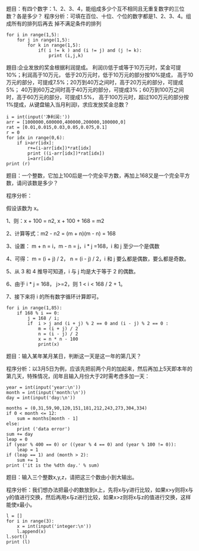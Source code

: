 题目：有四个数字：1、2、3、4，能组成多少个互不相同且无重复数字的三位数？各是多少？
程序分析：可填在百位、十位、个位的数字都是1、2、3、4。组成所有的排列后再去 掉不满足条件的排列
``` 
for i in range(1,5):
    for j in range(1,5):
        for k in range(1,5):
            if( i != k ) and (i != j) and (j != k):
                print (i,j,k)
```
題目:企业发放的奖金根据利润提成。
利润(I)低于或等于10万元时，奖金可提10%；利润高于10万元，
低于20万元时，低于10万元的部分按10%提成，
高于10万元的部分，可提成7.5%；20万到40万之间时，高于20万元的部分，可提成5%；
40万到60万之间时高于40万元的部分，可提成3%；60万到100万之间时，高于60万元的部分，可提成1.5%，
高于100万元时，超过100万元的部分按1%提成，从键盘输入当月利润I，求应发放奖金总数？
```
i = int(input('净利润:'))
arr = [1000000,600000,400000,200000,100000,0]
rat = [0.01,0.015,0.03,0.05,0.075,0.1]
r = 0
for idx in range(0,6):
    if i>arr[idx]:
        r+=(i-arr[idx])*rat[idx]
        print ((i-arr[idx])*rat[idx])
        i=arr[idx]
print (r)
```
题目：一个整数，它加上100后是一个完全平方数，再加上168又是一个完全平方数，请问该数是多少？

程序分析：

假设该数为 x。

1、则：x + 100 = n2, x + 100 + 168 = m2

2、计算等式：m2 - n2 = (m + n)(m - n) = 168

3、设置： m + n = i，m - n = j，i * j =168，i 和 j 至少一个是偶数

4、可得： m = (i + j) / 2， n = (i - j) / 2，i 和 j 要么都是偶数，要么都是奇数。

5、从 3 和 4 推导可知道，i 与 j 均是大于等于 2 的偶数。

6、由于 i * j = 168， j>=2，则 1 < i < 168 / 2 + 1。

7、接下来将 i 的所有数字循环计算即可。
```
for i in range(1,85):
    if 168 % i == 0:
        j = 168 / i;
        if  i > j and (i + j) % 2 == 0 and (i - j) % 2 == 0 :
            m = (i + j) / 2
            n = (i - j) / 2
            x = n * n - 100
            print(x)

```
题目：输入某年某月某日，判断这一天是这一年的第几天？

程序分析：以3月5日为例，应该先把前两个月的加起来，然后再加上5天即本年的第几天，特殊情况，闰年且输入月份大于2时需考虑多加一天：

```
year = int(input('year:\n'))
month = int(input('month:\n'))
day = int(input('day:\n'))
 
months = (0,31,59,90,120,151,181,212,243,273,304,334)
if 0 < month <= 12:
    sum = months[month - 1]
else:
    print ('data error')
sum += day
leap = 0
if (year % 400 == 0) or ((year % 4 == 0) and (year % 100 != 0)):
    leap = 1
if (leap == 1) and (month > 2):
    sum += 1
print ('it is the %dth day.' % sum)

```
题目：输入三个整数x,y,z，请把这三个数由小到大输出。

程序分析：我们想办法把最小的数放到x上，先将x与y进行比较，如果x>y则将x与y的值进行交换，然后再用x与z进行比较，如果x>z则将x与z的值进行交换，这样能使x最小。
```
l = []
for i in range(3):
    x = int(input('integer:\n'))
    l.append(x)
l.sort()
print (l)
```

```



```

```

```
